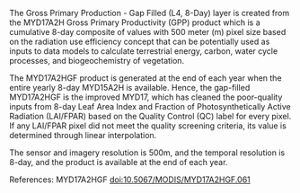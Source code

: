 The Gross Primary Production - Gap Filled (L4, 8-Day) layer is created from the MYD17A2H Gross Primary Productivity (GPP) product which is a cumulative 8-day composite of values with 500 meter (m) pixel size based on the radiation use efficiency concept that can be potentially used as inputs to data models to calculate terrestrial energy, carbon, water cycle processes, and biogeochemistry of vegetation.

The MYD17A2HGF product is generated at the end of each year when the entire yearly 8-day MYD15A2H is available. Hence, the gap-filled MYD17A2HGF is the improved MYD17, which has cleaned the poor-quality inputs from 8-day Leaf Area Index and Fraction of Photosynthetically Active Radiation (LAI/FPAR) based on the Quality Control (QC) label for every pixel. If any LAI/FPAR pixel did not meet the quality screening criteria, its value is determined through linear interpolation.

The sensor and imagery resolution is 500m, and the temporal resolution is 8-day, and the product is available at the end of each year.

References: MYD17A2HGF [doi:10.5067/MODIS/MYD17A2HGF.061](https://doi.org/10.5067/MODIS/MYD17A2HGF.061)
